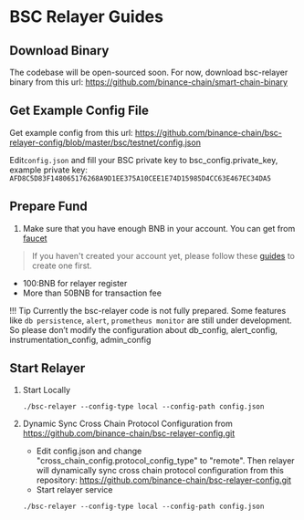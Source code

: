 # BSC Relayer Guides

## Download Binary
The codebase will be open-sourced soon. For now, download bsc-relayer binary from this url: <https://github.com/binance-chain/smart-chain-binary>

## Get Example Config File
Get example config from this url: <https://github.com/binance-chain/bsc-relayer-config/blob/master/bsc/testnet/config.json>

Edit`config.json` and fill your BSC private key to bsc_config.private_key, example private key: `AFD8C5D83F148065176268A9D1EE375A10CEE1E74D15985D4CC63E467EC34DA5`

## Prepare Fund

1. Make sure that you have enough BNB in your account. You can get from [faucet](https://testnet.binance.org/faucet-smart)

> If you haven't created your account yet, please follow these [guides](../wallet/metamask.md) to create one first.
* 100:BNB for relayer register
* More than 50BNB for transaction fee

!!! Tip
		Currently the bsc-relayer code is not fully prepared. Some features like `db persistence`, `alert`, `prometheus monitor` are still under development. So please don’t modify the configuration about db_config, alert_config, instrumentation_config, admin_config

## Start Relayer

1. Start Locally

    ```shell script
    ./bsc-relayer --config-type local --config-path config.json
    ```

2. Dynamic Sync Cross Chain Protocol Configuration from <https://github.com/binance-chain/bsc-relayer-config.git>

    * Edit config.json and change "cross_chain_config.protocol_config_type" to "remote". Then relayer will dynamically sync cross chain protocol configuration from this repository: https://github.com/binance-chain/bsc-relayer-config.git
    * Start relayer service
    ```shell script
   ./bsc-relayer --config-type local --config-path config.json
    ````
